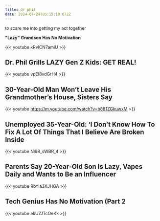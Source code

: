 ```yaml
---
title: dr phil
date: 2024-07-24T05:15:10.072Z
---
```

to scare me into getting my act together



**"Lazy" Grandson Has No Motivation**

{{< youtube kRvlCN7amiU >}}

## Dr. Phil Grills LAZY Gen Z Kids: GET REAL! 

{{< youtube vpEl8vdGrH4 >}}

## 30-Year-Old Man Won’t Leave His Grandmother’s House, Sisters Say

{{< youtube https://m.youtube.com/watch?v=b881ZGkuwxM >}}

## Unemployed 35-Year-Old: ‘I Don’t Know How To Fix A Lot Of Things That I Believe Are Broken Inside

{{< youtube Ni98_sWBR_4 >}}

## Parents Say 20-Year-Old Son Is Lazy, Vapes Daily and Wants to Be an Influencer

{{< youtube RbYla3XJHGA >}}

## Tech Genius Has No Motivation (Part 2

{{< youtube akU7JTcOeKk >}}